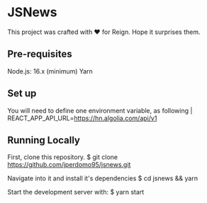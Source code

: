 # JSNews

This project was crafted with ❤️ for Reign.
Hope it surprises them.

## Pre-requisites
Node.js: 16.x (minimum)
Yarn
## Set up
You will need to define one environment variable, as following
|  REACT_APP_API_URL=https://hn.algolia.com/api/v1

## Running Locally
First, clone this repository.
$ git clone https://github.com/jperdomo95/jsnews.git

Navigate into it and install it's dependencies
$ cd jsnews && yarn

Start the development server with:
$ yarn start